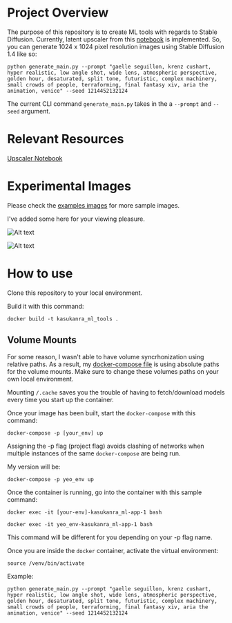 # Project Overview
The purpose of this repository is to create ML tools with regards to Stable Diffusion. Currently, latent upscaler from this [notebook](https://colab.research.google.com/drive/1o1qYJcFeywzCIdkfKJy7cTpgZTCM2EI4) is implemented. So, you can generate 1024 x 1024 pixel resolution images using Stable Diffusion 1.4 like so:

```
python generate_main.py --prompt "gaelle seguillon, krenz cushart, hyper realistic, low angle shot, wide lens, atmospheric perspective, golden hour, desaturated, split tone, futuristic, complex machinery, small crowds of people, terraforming, final fantasy xiv, aria the animation, venice" --seed 1214452132124
```

The current CLI command `generate_main.py` takes in the a `--prompt` and `--seed` argument.  

# Relevant Resources
[Upscaler Notebook](https://colab.research.google.com/drive/1o1qYJcFeywzCIdkfKJy7cTpgZTCM2EI4)

# Experimental Images
Please check the [examples images](https://github.com/kudou-reira/kasukanra_ml_tools/tree/main/example_images) for more sample images.

I've added some here for your viewing pleasure.

![Alt text](https://github.com/kudou-reira/kasukanra_ml_tools/blob/main/example_images/1705389339-00-xenoblade%20landscape,%20flying%20alien%20monstrous%20beasts%20inspired%20by%20peter%20mohrbacher,%20golden%20hour,%20hypers%E2%80%A6.png?raw=true)

![Alt text](https://github.com/kudou-reira/kasukanra_ml_tools/blob/main/example_images/1705388695-00-gaelle%20seguillon,%20krenz%20cushart,%20hyper%20realistic,%20low%20angle%20shot,%20wide%20lens,%20atmospheric%20perspective%E2%80%A6.png?raw=true)

# How to use
Clone this repository to your local environment.

Build it with this command:
```
docker build -t kasukanra_ml_tools .
```

## Volume Mounts
For some reason, I wasn't able to have volume syncrhonization using relative paths. As a result, my [docker-compose file](https://github.com/kudou-reira/kasukanra_ml_tools/blob/main/docker-compose.yml#L8) is using absolute paths for the volume mounts. Make sure to change these volumes paths on your own local environment.

Mounting `/.cache` saves you the trouble of having to fetch/download models every time you start up the container.

Once your image has been built, start the `docker-compose` with this command:

```
docker-compose -p [your_env] up
```

Assigning the -p flag (project flag) avoids clashing of networks when multiple instances of the same `docker-compose` are being run.

My version will be:

```
docker-compose -p yeo_env up
```

Once the container is running, go into the container with this sample command:


```
docker exec -it [your-env]-kasukanra_ml-app-1 bash
```

```
docker exec -it yeo_env-kasukanra_ml-app-1 bash
```

This command will be different for you depending on your -p flag name.

Once you are inside the `docker` container, activate the virtual environment:

```
source /venv/bin/activate
```

Example:
```
python generate_main.py --prompt "gaelle seguillon, krenz cushart, hyper realistic, low angle shot, wide lens, atmospheric perspective, golden hour, desaturated, split tone, futuristic, complex machinery, small crowds of people, terraforming, final fantasy xiv, aria the animation, venice" --seed 1214452132124
```